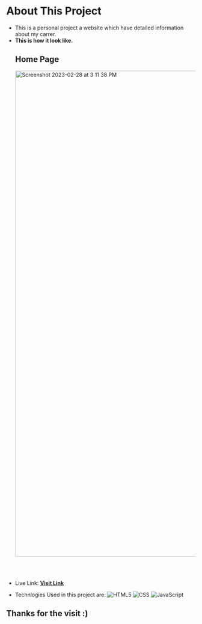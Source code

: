 # About This Project
<ul>
<li>This is a personal project a website which have detailed information about my carrer.</li>
<li><b>This is how it look like.</b></li>
  <h2>Home Page </h2>
  
  <img width="1293" alt="Screenshot 2023-02-28 at 3 11 38 PM" src="https://user-images.githubusercontent.com/119097614/221814315-11b30715-d72a-4dce-ab32-8030a7a077e4.png">
  
  <br> <br>
<li>Live Link: <a href = "https://sravani2510.github.io/Personal-Port-Folio/" target = "_blank"><b>Visit Link</b></a></li>

</ul>

- Technlogies Used in this project are: 
![HTML5](https://img.shields.io/badge/-HTML5-333333?style=flat&logo=HTML5)
![CSS](https://img.shields.io/badge/-CSS-333333?style=flat&logo=CSS3&logoColor=1572B6)
![JavaScript](https://img.shields.io/badge/-JavaScript-333333?style=flat&logo=javascript)

<h2>Thanks for the visit :)</h2>
